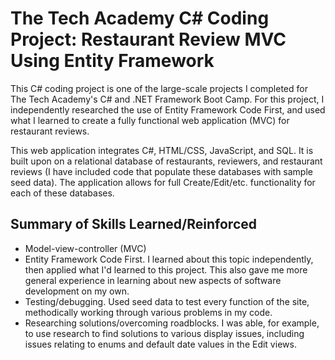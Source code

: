 # The Tech Academy C# Coding Project: Restaurant Review MVC Using Entity Framework
This C# coding project is one of the large-scale projects I completed for The Tech Academy's C# and .NET Framework Boot Camp. For this project, I independently researched the use of Entity Framework Code First, and used what I learned to create a fully functional web application (MVC) for restaurant reviews.

This web application integrates C#, HTML/CSS, JavaScript, and SQL. It is built upon on a relational database of restaurants, reviewers, and restaurant reviews (I have included code that populate these databases with sample seed data). The application allows for full Create/Edit/etc. functionality for each of these databases.

## Summary of Skills Learned/Reinforced
* Model-view-controller (MVC)
* Entity Framework Code First. I learned about this topic independently, then applied what I'd learned to this project. This also gave me more general experience in learning about new aspects of software development on my own.
* Testing/debugging. Used seed data to test every function of the site, methodically working through various problems in my code.
* Researching solutions/overcoming roadblocks. I was able, for example, to use research to find solutions to various display issues, including issues relating to enums and default date values in the Edit views.
